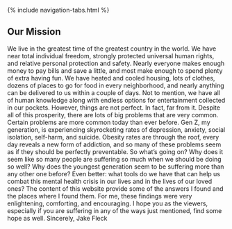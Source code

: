 <link rel="stylesheet" type="text/css" href="styles.css">

{% include navigation-tabs.html %} <!-- Include the shared navigation tabs -->

<section class="mission-statement">
  <h2>Our Mission</h2>
  <p>We live in the greatest time of the greatest country in the world. We have near total individual freedom, strongly protected universal human rights, and relative personal protection and safety. Nearly everyone makes enough money to pay bills and save a little, and most make enough to spend plenty of extra having fun. We have heated and cooled housing, lots of clothes, dozens of places to go for food in every neighborhood, and nearly anything can be delivered to us within a couple of days. Not to mention, we have all of human knowledge along with endless options for entertainment collected in our pockets. 
  However, things are not perfect. In fact, far from it. Despite all of this prosperity, there are lots of big problems that are very common. Certain problems are more common today than ever before. Gen Z, my generation, is experiencing skyrocketing rates of depression, anxiety, social isolation, self-harm, and suicide. Obesity rates are through the roof, every day reveals a new form of addiction, and so many of these problems seem as if they should be perfectly preventable.
  So what’s going on? Why does it seem like so many people are suffering so much when we should be doing so well? Why does the youngest generation seem to be suffering more than any other one before? Even better: what tools do we have that can help us combat this mental health crisis in our lives and in the lives of our loved ones? The content of this website provide some of the answers I found and the places where I found them. For me, these findings were very enlightening, comforting, and encouraging. I hope you as the viewers, especially if you are suffering in any of the ways just mentioned, find some hope as well.
								Sincerely,
									Jake Fleck
</p>
</section>
